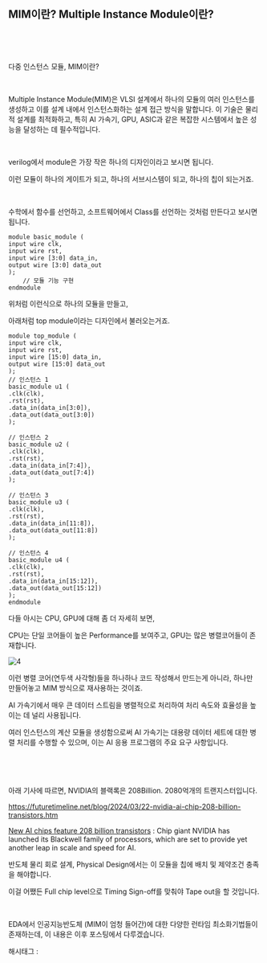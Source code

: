 ## MIM이란? Multiple Instance Module이란?

​

​

다중 인스턴스 모듈, MIM이란?

​

Multiple Instance Module(MIM)은 VLSI 설계에서 하나의 모듈의 여러 인스턴스를 생성하고 이를 설계 내에서 인스턴스화하는 설계 접근 방식을 말합니다. 이 기술은 물리적 설계를 최적화하고, 특히 AI 가속기, GPU, ASIC과 같은 복잡한 시스템에서 높은 성능을 달성하는 데 필수적입니다.

​

verilog에서 module은 가장 작은 하나의 디자인이라고 보시면 됩니다.

이런 모듈이 하나의 게이트가 되고, 하나의 서브시스템이 되고, 하나의 칩이 되는거죠.

​

수학에서 함수를 선언하고, 소프트웨어에서 Class를 선언하는 것처럼 만든다고 보시면 됩니다.

```
module basic_module (
input wire clk,
input wire rst,
input wire [3:0] data_in,
output wire [3:0] data_out
);
    // 모듈 기능 구현
endmodule
```

위처럼 이런식으로 하나의 모듈을 만들고,

아래처럼 top module이라는 디자인에서 불러오는거죠.

```
module top_module (
input wire clk,
input wire rst,
input wire [15:0] data_in,
output wire [15:0] data_out
);
// 인스턴스 1
basic_module u1 (
.clk(clk),
.rst(rst),
.data_in(data_in[3:0]),
.data_out(data_out[3:0])
);

// 인스턴스 2
basic_module u2 (
.clk(clk),
.rst(rst),
.data_in(data_in[7:4]),
.data_out(data_out[7:4])
);

// 인스턴스 3
basic_module u3 (
.clk(clk),
.rst(rst),
.data_in(data_in[11:8]),
.data_out(data_out[11:8])
);

// 인스턴스 4
basic_module u4 (
.clk(clk),
.rst(rst),
.data_in(data_in[15:12]),
.data_out(data_out[15:12])
);
endmodule
```

다들 아시는 CPU, GPU에 대해 좀 더 자세히 보면,

CPU는 단일 코어들이 높은 Performance를 보여주고, GPU는 많은 병렬코어들이 존재합니다.

![4](/asset/img/223488202100/4.png)

이런 병렬 코어(연두색 사각형)들을 하나하나 코드 작성해서 만드는게 아니라, 하나만 만들어놓고 MIM 방식으로 재사용하는 것이죠.

AI 가속기에서 매우 큰 데이터 스트림을 병렬적으로 처리하여 처리 속도와 효율성을 높이는 데 널리 사용됩니다.

여러 인스턴스의 계산 모듈을 생성함으로써 AI 가속기는 대용량 데이터 세트에 대한 병렬 처리를 수행할 수 있으며, 이는 AI 응용 프로그램의 주요 요구 사항입니다.

​

​

아래 기사에 따르면, NVIDIA의 블랙록은 208Billion. 2080억개의 트랜지스터입니다.

https://futuretimeline.net/blog/2024/03/22-nvidia-ai-chip-208-billion-transistors.htm

[New AI chips feature 208 billion transistors](https://futuretimeline.net/blog/2024/03/22-nvidia-ai-chip-208-billion-transistors.htm) : Chip giant NVIDIA has launched its Blackwell family of processors, which are set to provide yet another leap in scale and speed for AI.

반도체 물리 회로 설계, Physical Design에서는 이 모듈을 칩에 배치 및 제약조건 충족을 해야합니다.

이걸 어쨌든 Full chip level으로 Timing Sign-off를  맞춰야 Tape out을 할 것입니다.

​

EDA에서 인공지능반도체 (MIM이 엄청 들어간)에 대한 다양한 런타임 최소화기법들이 존재하는데, 이 내용은 이후 포스팅에서 다루겠습니다.

 해시태그 : 